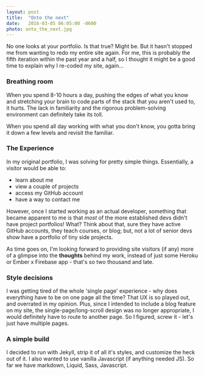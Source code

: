 ```yaml
---
layout: post
title:  "Onto the next"
date:   2016-03-05 06:05:00 -0600
photo: onto_the_next.jpg
---
```

No one looks at your portfolio. Is that true? Might be. But it hasn't stopped me from wanting to redo my entire site again. For me, this is probably the fifth iteration within the past year and a half, so I thought it might be a good time to explain why I re-coded my site, again...

### Breathing room
When you spend 8-10 hours a day, pushing the edges of what you know and stretching your brain to code parts of the stack that you aren't used to, it hurts. The lack in familiarity and the rigorous problem-solving environment can definitely take its toll.

When you spend all day working with what you don't know, you gotta bring it down a few levels and revisit the familiar.


### The Experience
In my original portfolio, I was solving for pretty simple things. Essentially, a visitor would be able to:

- learn about me
- view a couple of projects
- access my GitHub account
- have a way to contact me 
  
However, once I started working as an actual developer, something that became apparent to me is that *most* of the more established devs didn't have project portfolios! What? Think about that, sure they have active GitHub accounts, they teach courses, or blog; but, not a lot of senior devs show have a portfolio of tiny side projects.

As time goes on, I'm looking forward to providing site visitors (if any) more of a glimpse into the **thoughts** behind my work, instead of just some Heroku or Ember x Firebase app - that's so two thousand and late.

### Style decisions
I was getting tired of the whole 'single page' experience - why does everything have to be on one page all the time? That UX is so played out, and overrated in my opinion. Plus, since I intended to include a blog feature on my site, the single-page/long-scroll design was no longer appropriate, I would definitely have to route to another page. So I figured, screw it - let's just have multiple pages.

### A simple build
I decided to run with Jekyll, strip it of all it's styles, and customize the heck out of it. I also wanted to use vanilla Javascript (if anything needed JS). So far we have markdown, Liquid, Sass, Javascript.

 
